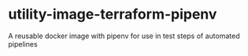 # utility-image-terraform-pipenv
A reusable docker image with pipenv for use in test steps of automated pipelines
